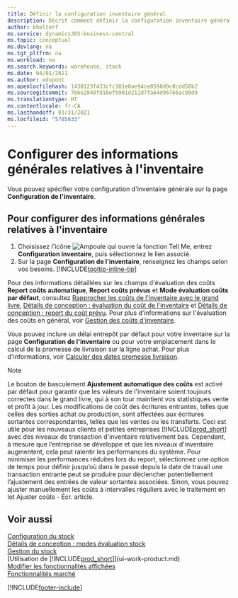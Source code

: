 ```yaml
---
title: Définir la configuration inventaire général
description: Décrit comment définir la configuration inventaire général afin que vous puissiez gérer votre entrepôt et votre stock.
author: bholtorf
ms.service: dynamics365-business-central
ms.topic: conceptual
ms.devlang: na
ms.tgt_pltfrm: na
ms.workload: na
ms.search.keywords: warehouse, stock
ms.date: 04/01/2021
ms.author: edupont
ms.openlocfilehash: 1430123f433cfc101e0ae94ce0598d9c0cdd58b2
ms.sourcegitcommit: 766e2840fd16efb901d211d7fa64d96766ac99d9
ms.translationtype: HT
ms.contentlocale: fr-CA
ms.lasthandoff: 03/31/2021
ms.locfileid: "5785833"
---
```

# <a name="set-up-general-inventory-information"></a>Configurer des informations générales relatives à l'inventaire

Vous pouvez spécifier votre configuration d'inventaire générale sur la page **Configuration de l'inventaire**.

## <a name="to-set-up-general-inventory-information"></a>Pour configurer des informations générales relatives à l'inventaire

1. Choisissez l'icône ![Ampoule qui ouvre la fonction Tell Me](media/ui-search/search_small.png "Dites-moi ce que vous voulez faire"), entrez **Configuration inventaire**, puis sélectionnez le lien associé.
2. Sur la page **Configuration de l'inventaire**, renseignez les champs selon vos besoins. [!INCLUDE[tooltip-inline-tip](includes/tooltip-inline-tip_md.md)]

Pour des informations détaillées sur les champs d'évaluation des coûts **Report coûts automatique**, **Report coûts prévus** et **Mode évaluation coûts par défaut**, consultez [Rapprocher les coûts de l'inventaire avec le grand livre](finance-how-to-post-inventory-costs-to-the-general-ledger.md), [Détails de conception : évaluation du coût de l'inventaire](design-details-inventory-costing.md) et [Détails de conception : report du coût prévu](design-details-expected-cost-posting.md). Pour plus d’informations sur l'évaluation des coûts en général, voir [Gestion des coûts d'inventaire](finance-manage-inventory-costs.md).  

Vous pouvez inclure un délai entrepôt par défaut pour votre inventaire sur la page **Configuration de l'inventaire** ou pour votre emplacement dans le calcul de la promesse de livraison sur la ligne achat. Pour plus d'informations, voir [Calculer des dates promesse livraison](sales-how-to-calculate-order-promising-dates.md).  

> [!NOTE]
> Le bouton de basculement **Ajustement automatique des coûts** est activé par défaut pour garantir que les valeurs de l'inventaire soient toujours correctes dans le grand livre, qui à son tour maintient vos statistiques vente et profit à jour. Les modifications de coût des écritures entrantes, telles que celles des sorties achat ou production, sont affectées aux écritures sortantes correspondantes, telles que les ventes ou les transferts. Ceci est utile pour les nouveaux clients et petites entreprises [!INCLUDE[prod_short](includes/prod_short.md)] avec des niveaux de transaction d'inventaire relativement bas. Cependant, à mesure que l’entreprise se développe et que les niveaux d'inventaire augmentent, cela peut ralentir les performances du système. Pour minimiser les performances réduites lors du report, sélectionnez une option de temps pour définir jusqu’où dans le passé depuis la date de travail une transaction entrante peut se produire pour déclencher potentiellement l’ajustement des entrées de valeur sortantes associées. Sinon, vous pouvez ajuster manuellement les coûts à intervalles réguliers avec le traitement en lot Ajuster coûts - Écr. article.

## <a name="see-also"></a>Voir aussi
[Configuration du stock](inventory-setup-inventory.md)  
[Détails de conception : modes évaluation stock](design-details-costing-methods.md)    
[Gestion du stock](inventory-manage-inventory.md)  
[Utilisation de [!INCLUDE[prod_short](includes/prod_short.md)]](ui-work-product.md)  
[Modifier les fonctionnalités affichées](ui-experiences.md)  
[Fonctionnalités marché](ui-across-business-areas.md)


[!INCLUDE[footer-include](includes/footer-banner.md)]